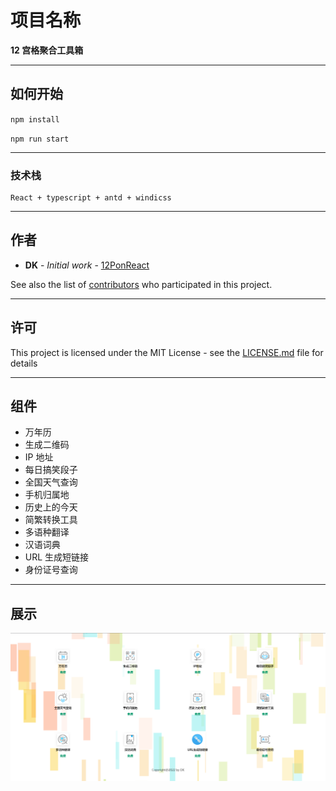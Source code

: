 # 项目名称

**12 宫格聚合工具箱**

---

## 如何开始

`npm install`

`npm run start`

---

### 技术栈

```
React + typescript + antd + windicss
```

---

## 作者

- **DK** - _Initial work_ - [12PonReact](https://github.com/cookie-kangd/12PonReact)

See also the list of [contributors](https://github.com/cookie-kangd/12PonReact) who participated in this project.

---

## 许可

This project is licensed under the MIT License - see the [LICENSE.md](LICENSE.md) file for details

---

## 组件

- 万年历
- 生成二维码
- IP 地址
- 每日搞笑段子
- 全国天气查询
- 手机归属地
- 历史上的今天
- 简繁转换工具
- 多语种翻译
- 汉语词典
- URL 生成短链接
- 身份证号查询

---

## 展示

![pic1](./src/img/screenshot-20220328-094638.png)
